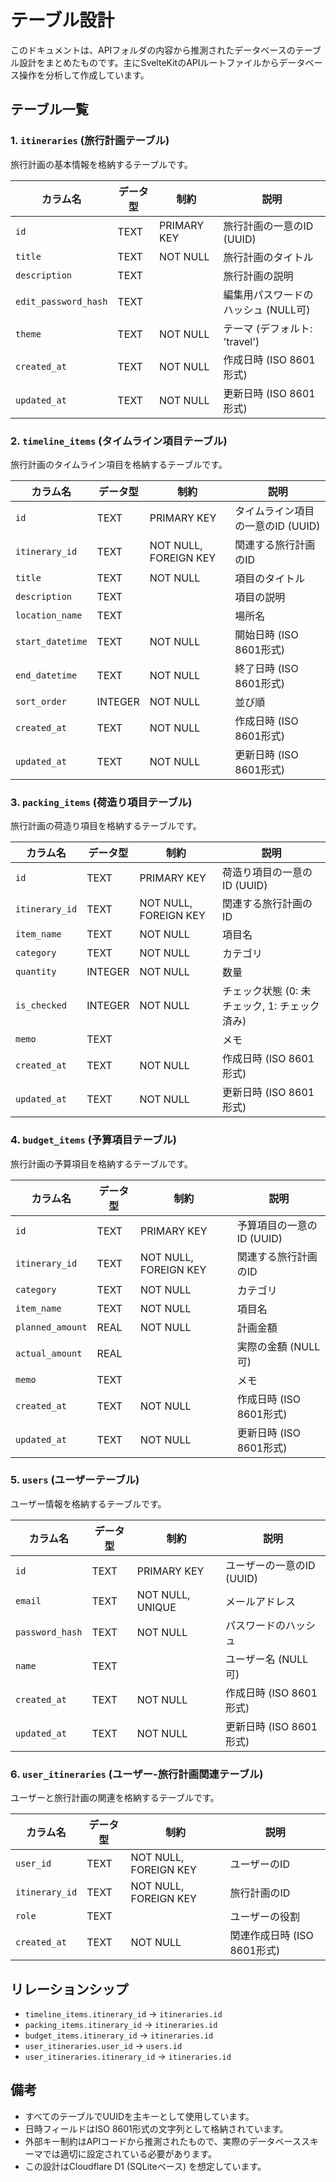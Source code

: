 # テーブル設計

このドキュメントは、APIフォルダの内容から推測されたデータベースのテーブル設計をまとめたものです。主にSvelteKitのAPIルートファイルからデータベース操作を分析して作成しています。

## テーブル一覧

### 1. `itineraries` (旅行計画テーブル)
旅行計画の基本情報を格納するテーブルです。

| カラム名 | データ型 | 制約 | 説明 |
|----------|----------|------|------|
| `id` | TEXT | PRIMARY KEY | 旅行計画の一意のID (UUID) |
| `title` | TEXT | NOT NULL | 旅行計画のタイトル |
| `description` | TEXT |  | 旅行計画の説明 |
| `edit_password_hash` | TEXT |  | 編集用パスワードのハッシュ (NULL可) |
| `theme` | TEXT | NOT NULL | テーマ (デフォルト: 'travel') |
| `created_at` | TEXT | NOT NULL | 作成日時 (ISO 8601形式) |
| `updated_at` | TEXT | NOT NULL | 更新日時 (ISO 8601形式) |

### 2. `timeline_items` (タイムライン項目テーブル)
旅行計画のタイムライン項目を格納するテーブルです。

| カラム名 | データ型 | 制約 | 説明 |
|----------|----------|------|------|
| `id` | TEXT | PRIMARY KEY | タイムライン項目の一意のID (UUID) |
| `itinerary_id` | TEXT | NOT NULL, FOREIGN KEY | 関連する旅行計画のID |
| `title` | TEXT | NOT NULL | 項目のタイトル |
| `description` | TEXT |  | 項目の説明 |
| `location_name` | TEXT |  | 場所名 |
| `start_datetime` | TEXT | NOT NULL | 開始日時 (ISO 8601形式) |
| `end_datetime` | TEXT | NOT NULL | 終了日時 (ISO 8601形式) |
| `sort_order` | INTEGER | NOT NULL | 並び順 |
| `created_at` | TEXT | NOT NULL | 作成日時 (ISO 8601形式) |
| `updated_at` | TEXT | NOT NULL | 更新日時 (ISO 8601形式) |

### 3. `packing_items` (荷造り項目テーブル)
旅行計画の荷造り項目を格納するテーブルです。

| カラム名 | データ型 | 制約 | 説明 |
|----------|----------|------|------|
| `id` | TEXT | PRIMARY KEY | 荷造り項目の一意のID (UUID) |
| `itinerary_id` | TEXT | NOT NULL, FOREIGN KEY | 関連する旅行計画のID |
| `item_name` | TEXT | NOT NULL | 項目名 |
| `category` | TEXT | NOT NULL | カテゴリ |
| `quantity` | INTEGER | NOT NULL | 数量 |
| `is_checked` | INTEGER | NOT NULL | チェック状態 (0: 未チェック, 1: チェック済み) |
| `memo` | TEXT |  | メモ |
| `created_at` | TEXT | NOT NULL | 作成日時 (ISO 8601形式) |
| `updated_at` | TEXT | NOT NULL | 更新日時 (ISO 8601形式) |

### 4. `budget_items` (予算項目テーブル)
旅行計画の予算項目を格納するテーブルです。

| カラム名 | データ型 | 制約 | 説明 |
|----------|----------|------|------|
| `id` | TEXT | PRIMARY KEY | 予算項目の一意のID (UUID) |
| `itinerary_id` | TEXT | NOT NULL, FOREIGN KEY | 関連する旅行計画のID |
| `category` | TEXT | NOT NULL | カテゴリ |
| `item_name` | TEXT | NOT NULL | 項目名 |
| `planned_amount` | REAL | NOT NULL | 計画金額 |
| `actual_amount` | REAL |  | 実際の金額 (NULL可) |
| `memo` | TEXT |  | メモ |
| `created_at` | TEXT | NOT NULL | 作成日時 (ISO 8601形式) |
| `updated_at` | TEXT | NOT NULL | 更新日時 (ISO 8601形式) |

### 5. `users` (ユーザーテーブル)
ユーザー情報を格納するテーブルです。

| カラム名 | データ型 | 制約 | 説明 |
|----------|----------|------|------|
| `id` | TEXT | PRIMARY KEY | ユーザーの一意のID (UUID) |
| `email` | TEXT | NOT NULL, UNIQUE | メールアドレス |
| `password_hash` | TEXT | NOT NULL | パスワードのハッシュ |
| `name` | TEXT |  | ユーザー名 (NULL可) |
| `created_at` | TEXT | NOT NULL | 作成日時 (ISO 8601形式) |
| `updated_at` | TEXT | NOT NULL | 更新日時 (ISO 8601形式) |

### 6. `user_itineraries` (ユーザー-旅行計画関連テーブル)
ユーザーと旅行計画の関連を格納するテーブルです。

| カラム名 | データ型 | 制約 | 説明 |
|----------|----------|------|------|
| `user_id` | TEXT | NOT NULL, FOREIGN KEY | ユーザーのID |
| `itinerary_id` | TEXT | NOT NULL, FOREIGN KEY | 旅行計画のID |
| `role` | TEXT |  | ユーザーの役割 |
| `created_at` | TEXT | NOT NULL | 関連作成日時 (ISO 8601形式) |

## リレーションシップ

- `timeline_items.itinerary_id` → `itineraries.id`
- `packing_items.itinerary_id` → `itineraries.id`
- `budget_items.itinerary_id` → `itineraries.id`
- `user_itineraries.user_id` → `users.id`
- `user_itineraries.itinerary_id` → `itineraries.id`

## 備考

- すべてのテーブルでUUIDを主キーとして使用しています。
- 日時フィールドはISO 8601形式の文字列として格納されています。
- 外部キー制約はAPIコードから推測されたもので、実際のデータベーススキーマでは適切に設定されている必要があります。
- この設計はCloudflare D1 (SQLiteベース) を想定しています。
